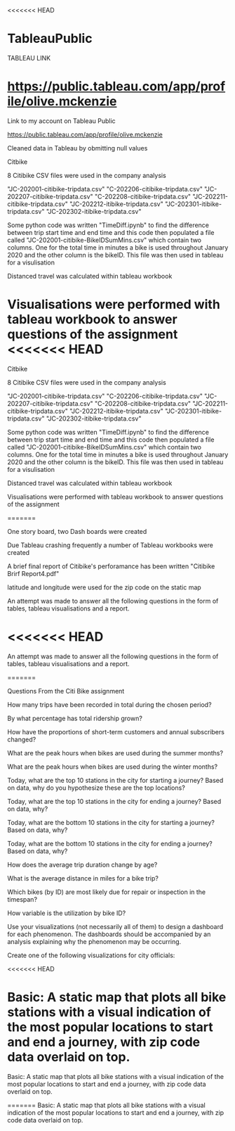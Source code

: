 <<<<<<< HEAD
# TableauPublic


TABLEAU LINK

https://public.tableau.com/app/profile/olive.mckenzie
=======

Link to my account on Tableau Public

https://public.tableau.com/app/profile/olive.mckenzie

Cleaned data in Tableau by obmitting null values

Citbike

8 Citibike CSV files were used in the company analysis

"JC-202001-citibike-tripdata.csv" "C-202206-citibike-tripdata.csv" "JC-202207-citibike-tripdata.csv" "C-202208-citibike-tripdata.csv" "JC-202211-citibike-tripdata.csv" "JC-202212-itibike-tripdata.csv" "JC-202301-itibike-tripdata.csv" "JC-202302-itibike-tripdata.csv"

Some python code was written "TimeDiff.ipynb" to find the difference between trip start time and end time and this code then populated a file called "JC-202001-citibike-BikeIDSumMins.csv" which contain two columns. One for the total time in minutes a bike is used throughout January 2020 and the other column is the bikeID. This file was then used in tableau for a visulisation

Distanced travel was calculated within tableau workbook

Visualisations were performed with tableau workbook to answer questions of the assignment
<<<<<<< HEAD
=======
Citbike 


8 Citibike CSV files were used in the company analysis

"JC-202001-citibike-tripdata.csv"
"C-202206-citibike-tripdata.csv"
"JC-202207-citibike-tripdata.csv"
"C-202208-citibike-tripdata.csv"
"JC-202211-citibike-tripdata.csv"
"JC-202212-itibike-tripdata.csv"
"JC-202301-itibike-tripdata.csv"
"JC-202302-itibike-tripdata.csv"

Some python code was written "TimeDiff.ipynb" to find the difference between trip start time and end time and this code then populated a file called "JC-202001-citibike-BikeIDSumMins.csv" which contain two columns. One for the total time in minutes a bike is used throughout January 2020 and the other column is the bikeID. This file was then used in tableau for a visulisation 

Distanced travel was calculated within tableau workbook

Visualisations were performed with tableau workbook to answer questions of the assignment 

=======


One story board, two Dash boards were created

Due Tableau crashing frequently a number of Tableau workbooks were created

A brief final report of Citibike's perforamance has been written "Citibike Brirf Report4.pdf"

latitude and longitude were used for the zip code on the static map

An attempt was made to answer all the following questions in the form of tables, tableau visualisations and a report.

<<<<<<< HEAD
=======

An attempt was made to answer all the following questions in the form of tables, tableau visualisations and a report.



=======

Questions From the Citi Bike assignment

How many trips have been recorded in total during the chosen period?

By what percentage has total ridership grown?

How have the proportions of short-term customers and annual subscribers changed?

What are the peak hours when bikes are used during the summer months?

What are the peak hours when bikes are used during the winter months?

Today, what are the top 10 stations in the city for starting a journey? Based on data, why do you hypothesize these are the top locations?

Today, what are the top 10 stations in the city for ending a journey? Based on data, why?

Today, what are the bottom 10 stations in the city for starting a journey? Based on data, why?

Today, what are the bottom 10 stations in the city for ending a journey? Based on data, why?

How does the average trip duration change by age?

What is the average distance in miles for a bike trip?

Which bikes (by ID) are most likely due for repair or inspection in the timespan?

How variable is the utilization by bike ID?

Use your visualizations (not necessarily all of them) to design a dashboard for each phenomenon. The dashboards should be accompanied by an analysis explaining why the phenomenon may be occurring.

Create one of the following visualizations for city officials:

<<<<<<< HEAD

Basic: A static map that plots all bike stations with a visual indication of the most popular locations to start and end a journey, with zip code data overlaid on top.
=======
Basic: A static map that plots all bike stations with a visual indication of the most popular locations to start and end a journey, with zip code data overlaid on top.


=======
Basic: A static map that plots all bike stations with a visual indication of the most popular locations to start and end a journey, with zip code data overlaid on top.

